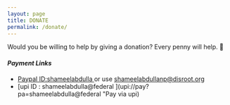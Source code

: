 ```yaml
---
layout: page
title: DONATE
permalink: /donate/
---
```


Would you be willing to help by giving a donation? Every penny will help. 🖤
   

#### *Payment Links*
* [Paypal ID:shameelabdulla ](http://paypal.me/shameelabdulla "Paypal ME") 
 or use shameelabdullanp@disroot.org
* [upi ID : shameelabdulla@federal ](upi://pay?pa=shameelabdulla@federal "Pay via upi)
